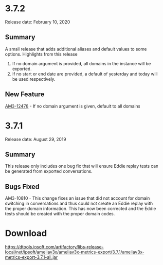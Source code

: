 # 3.7.2
Release date: February 10, 2020
## Summary
A small release that adds additional aliases and default values to some options.
Highlights from this release
1.  If no domain argument is provided, all domains in the instance will be exported.
2.  If no start or end date are provided, a default of yesterday and today will be used respectively.
## New Feature
[AM3-12478](https://dtools.ipsoft.com/browse/AM3-12478) - If no domain argument is given, default to all domains
# 3.7.1
Release date: August 29, 2019
## Summary
This release only includes one bug fix that will ensure Eddie replay tests can be generated from exported conversations.
## Bugs Fixed
AM3-10810 - This change fixes an issue that did not account for domain switching in conversations and thus could not create an Eddie replay with the proper domain information. This has now been corrected and the Eddie tests should be created with the proper domain codes.
# Download
https://dtools.ipsoft.com/artifactory/libs-release-local/net/ipsoft/ameliav3x/ameliav3x-metrics-export/3.7.1/ameliav3x-metrics-export-3.7.1-all.jar

